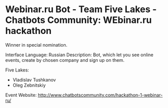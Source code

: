 # Webinar.ru  Bot  - Team Five Lakes - Chatbots Community: WEbinar.ru hackathon

Winner in special nomination.

Interface Language: Russian
Description: Bot, which let you see online events, create by chosen company and sign up on them.

Five Lakes:
- Vladislav Tushkanov
- Oleg Zebnitskiy

Event Website:
http://www.chatbotscommunity.com/hackathon-1-webinar-ru/
